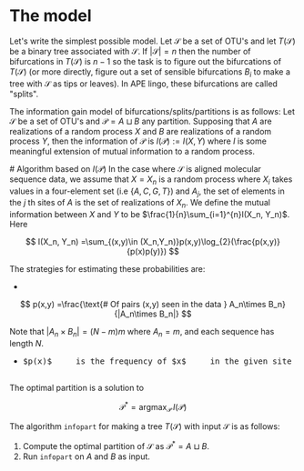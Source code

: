 The model
=========

Let's write the simplest possible model. Let $\mathcal{S}$ be a set of OTU's and let $T(\mathcal{S})$ be a binary tree associated with $\mathcal{S}$. If $|\mathcal{S}| = n$ then the number of bifurcations in $T(\mathcal{S})$ is $n-1$ so the task is to figure out the bifurcations of $T(\mathcal{S})$ (or more directly, figure out a set of sensible bifurcations $B_i$ to make a tree with $\mathcal{S}$ as tips or leaves). In APE lingo, these bifurcations are called
"splits".

The information gain model of bifurcations/splits/partitions is as
follows: Let $\mathcal{S}$ be a set of OTU's and $\mathcal{P} = A\sqcup B$ any partition. Supposing that $A$ are realizations of a random process $X$ and $B$ are realizations of a random process $Y$, then the information of $\mathcal{P}$ is $I(\mathcal{P}):= I(X,Y)$ where $I$ is some meaningful extension of mutual information to a random process.

\# Algorithm based on $I(\mathcal{P})$ In the case where $\mathcal{S}$ is aligned molecular sequence data, we assume that $X = X_n$ is a random process where $X_i$ takes values in a four-element set (i.e $\{A,C,G,T\}$) and $A_j$, the set of elements in the $j$ th sites of $A$ is the set of realizations of $X_n$. We define the mutual information between $X$ and $Y$ to be $\frac{1}{n}\sum_{i=1}^{n}I(X_n, Y_n)$. Here

$$
I(X_n, Y_n) =\sum_{(x,y)\in (X_n,Y_n)}p(x,y)\log_{2}(\frac{p(x,y)}{p(x)p(y)})
$$

The strategies for estimating these probabilities are:

-

$$
p(x,y) =\frac{\text{# Of pairs (x,y) seen in the data } A_n\times B_n}{|A_n\times B_n|}
$$

Note that $|A_n\times B_n| = (N - m)m$ where $A_n = m$, and each sequence has length $N$.

-   <pre>$p(x)$     is the frequency of $x$     in the given site in the data $A$     (similarly for $Y$).

The optimal partition is a solution to

$$
\mathcal{P}^* =\text{argmax}_{\mathcal{P}}\,I(\mathcal{P})
$$

The algorithm `infopart` for making a tree $T(\mathcal{S})$ with input $\mathcal{S}$ is as follows:

1.  Compute the optimal partition of $\mathcal{S}$     as $\mathcal{P}^* = A\sqcup B$.
2.  Run `infopart` on $A$     and $B$     as input.
